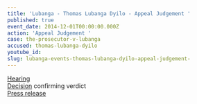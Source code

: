 ```yaml
---
title: 'Lubanga - Thomas Lubanga Dyilo - Appeal Judgement '
published: true
event_date: 2014-12-01T00:00:00.000Z
action: 'Appeal Judgement '
case: the-prosecutor-v-lubanga
accused: thomas-lubanga-dyilo
youtube_id:
slug: lubanga-events-thomas-lubanga-dyilo-appeal-judgement-
---
```



[Hearing](https://youtu.be/xNB2mV5k6OY)
<br>[Decision](https://www.icc-cpi.int/Pages/record.aspx?docNo=ICC-01/04-01/06-3121-Red) confirming verdict
<br>[Press release](https://www.icc-cpi.int/pages/item.aspx?name=PR1069)